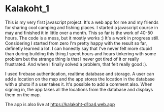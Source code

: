 # Kalakoht_1

This is my very first javascript project. It's a web app for me and my friends for sharing cool camping and fishing places. I started a javascript course in may and finished it in little over a month. This so far is the work of 40-50 hours. The code is a mess, but it mostly works :) It's a work in progress still. Considering I started from zero I'm pretty happy with the result so far, definetly learned a lot. I can honestly say that I've never felt more stupid than during building this thing.I spent hours and hours tinkering with some problem but the strange thing is that I never got tired of it or really frustrated. And when I finally solved a problem, that felt really good :).

I used firebase authentication, realtime database and storage. A user can add a location on the map and the app stores the location in the database with a photo if a user takes it. It's possible to add a comment also. When signing in, the app takes all the locations from the database and displays them on the map.

The app is also live at https://kalakoht-d1ba4.web.app 
